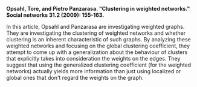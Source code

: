 **Opsahl, Tore, and Pietro Panzarasa. "Clustering in weighted networks." Social networks 31.2 (2009): 155-163.**

In this article, Opsahl and Panzarasa are investigating weighted graphs. They are investigating the clustering of weighted networks and whether clustering is an inherent characteristic of such graphs. By analyzing these weighted networks and focusing on the global clustering coefficient, they attempt to come up with a generalization about the behaviour of clusters that explicitly takes into consideration the weights on the edges. They suggest that using the generalized clustering coefficient (for the weighted networks) actually yields more information than just using localized or global ones that don't regard the weights on the graph.


